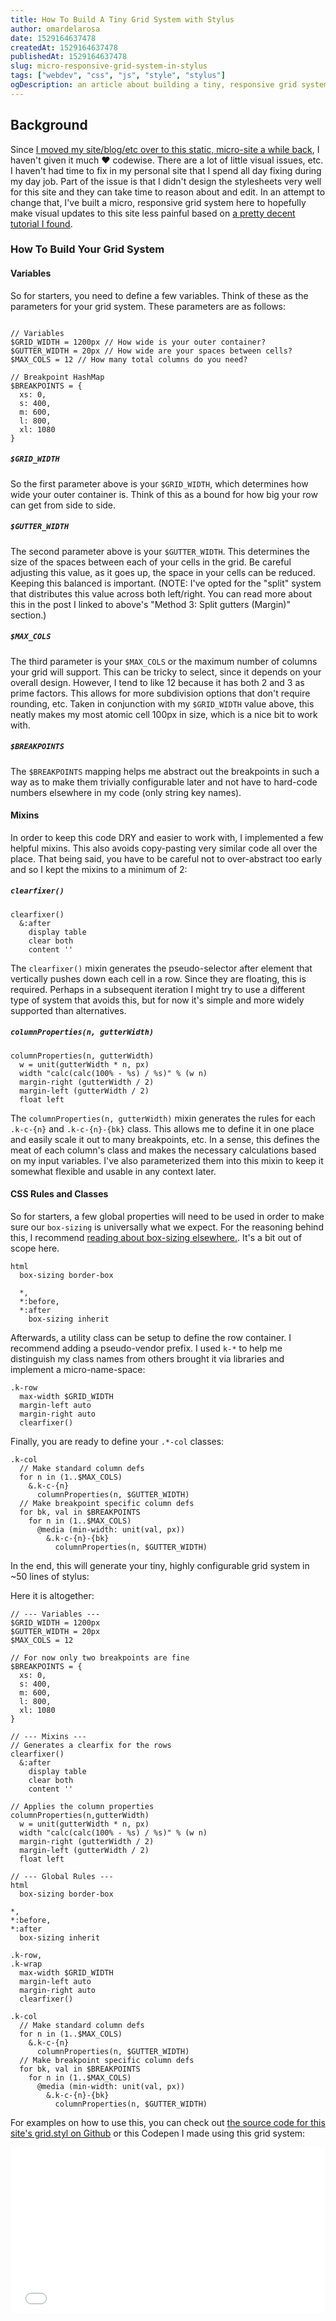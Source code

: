 ```yaml
---
title: How To Build A Tiny Grid System with Stylus
author: omardelarosa
date: 1529164637478
createdAt: 1529164637478
publishedAt: 1529164637478
slug: micro-responsive-grid-system-in-stylus
tags: ["webdev", "css", "js", "style", "stylus"]
ogDescription: an article about building a tiny, responsive grid system using stylus css preprocessr by omar delarosa
---
```


## Background

Since [I moved my site/blog/etc over to this static, micro-site a while back](https://www.omardelarosa.com/posts/new-blog.html), I haven't given it much ❤️ codewise. There are a lot of little visual issues, etc. I haven't had time to fix in my personal site that I spend all day fixing during my day job. Part of the issue is that I didn't design the stylesheets very well for this site and they can take time to reason about and edit. In an attempt to change that, I've built a micro, responsive grid system here to hopefully make visual updates to this site less painful based on [a pretty decent tutorial I found](https://zellwk.com/blog/responsive-grid-system/).

### How To Build Your Grid System

#### Variables

So for starters, you need to define a few variables. Think of these as the parameters for your grid system. These parameters are as follows:

```stylus

// Variables
$GRID_WIDTH = 1200px // How wide is your outer container?
$GUTTER_WIDTH = 20px // How wide are your spaces between cells?
$MAX_COLS = 12 // How many total columns do you need?

// Breakpoint HashMap
$BREAKPOINTS = {
  xs: 0,
  s: 400,
  m: 600,
  l: 800,
  xl: 1080
}
```

##### `$GRID_WIDTH`

So the first parameter above is your `$GRID_WIDTH`, which determines how wide your outer container is. Think of this as a bound for how big your row can get from side to side.

##### `$GUTTER_WIDTH`

The second parameter above is your `$GUTTER_WIDTH`. This determines the size of the spaces between each of your cells in the grid. Be careful adjusting this value, as it goes up, the space in your cells can be reduced. Keeping this balanced is important. (NOTE: I've opted for the "split" system that distributes this value across both left/right. You can read more about this in the post I linked to above's "Method 3: Split gutters (Margin)" section.)

##### `$MAX_COLS`

The third parameter is your `$MAX_COLS` or the maximum number of columns your grid will support. This can be tricky to select, since it depends on your overall design. However, I tend to like 12 because it has both 2 and 3 as prime factors. This allows for more subdivision options that don't require rounding, etc. Taken in conjunction with my `$GRID_WIDTH` value above, this neatly makes my most atomic cell 100px in size, which is a nice bit to work with.

##### `$BREAKPOINTS`

The `$BREAKPOINTS` mapping helps me abstract out the breakpoints in such a way as to make them trivially configurable later and not have to hard-code numbers elsewhere in my code (only string key names).

#### Mixins

In order to keep this code DRY and easier to work with, I implemented a few helpful mixins. This also avoids copy-pasting very similar code all over the place. That being said, you have to be careful not to over-abstract too early and so I kept the mixins to a minimum of 2:

##### `clearfixer()`

```stylus
clearfixer()
  &:after
    display table
    clear both
    content ''
```

The `clearfixer()` mixin generates the pseudo-selector after element that vertically pushes down each cell in a row. Since they are floating, this is required. Perhaps in a subsequent iteration I might try to use a different type of system that avoids this, but for now it's simple and more widely supported than alternatives.

##### `columnProperties(n, gutterWidth)`

```stylus
columnProperties(n, gutterWidth)
  w = unit(gutterWidth * n, px)
  width "calc(calc(100% - %s) / %s)" % (w n)
  margin-right (gutterWidth / 2)
  margin-left (gutterWidth / 2)
  float left
```

The `columnProperties(n, gutterWidth)` mixin generates the rules for each `.k-c-{n}` and `.k-c-{n}-{bk}` class. This allows me to define it in one place and easily scale it out to many breakpoints, etc. In a sense, this defines the meat of each column's class and makes the necessary calculations based on my input variables. I've also parameterized them into this mixin to keep it somewhat flexible and usable in any context later.

#### CSS Rules and Classes

So for starters, a few global properties will need to be used in order to make sure our `box-sizing` is universally what we expect. For the reasoning behind this, I recommend [reading about box-sizing elsewhere.](https://zellwk.com/blog/understanding-css-box-sizing/). It's a bit out of scope here.

```stylus
html
  box-sizing border-box

  *,
  *:before,
  *:after
    box-sizing inherit
```

Afterwards, a utility class can be setup to define the row container. I recommend adding a pseudo-vendor prefix. I used `k-*` to help me distinguish my class names from others brought it via libraries and implement a micro-name-space:

```stylus
.k-row
  max-width $GRID_WIDTH
  margin-left auto
  margin-right auto
  clearfixer()
```

Finally, you are ready to define your `.*-col` classes:

```stylus
.k-col
  // Make standard column defs
  for n in (1..$MAX_COLS)
    &.k-c-{n}
      columnProperties(n, $GUTTER_WIDTH)
  // Make breakpoint specific column defs
  for bk, val in $BREAKPOINTS
    for n in (1..$MAX_COLS)
      @media (min-width: unit(val, px))
        &.k-c-{n}-{bk}
          columnProperties(n, $GUTTER_WIDTH)
```

In the end, this will generate your tiny, highly configurable grid system in ~50 lines of stylus:

Here it is altogether:

```stylus
// --- Variables ---
$GRID_WIDTH = 1200px
$GUTTER_WIDTH = 20px
$MAX_COLS = 12

// For now only two breakpoints are fine
$BREAKPOINTS = {
  xs: 0,
  s: 400,
  m: 600,
  l: 800,
  xl: 1080
}

// --- Mixins ---
// Generates a clearfix for the rows
clearfixer()
  &:after
    display table
    clear both
    content ''

// Applies the column properties
columnProperties(n,gutterWidth)
  w = unit(gutterWidth * n, px)
  width "calc(calc(100% - %s) / %s)" % (w n)
  margin-right (gutterWidth / 2)
  margin-left (gutterWidth / 2)
  float left

// --- Global Rules ---
html
  box-sizing border-box

*,
*:before,
*:after
  box-sizing inherit

.k-row,
.k-wrap
  max-width $GRID_WIDTH
  margin-left auto
  margin-right auto
  clearfixer()

.k-col
  // Make standard column defs
  for n in (1..$MAX_COLS)
    &.k-c-{n}
      columnProperties(n, $GUTTER_WIDTH)
  // Make breakpoint specific column defs
  for bk, val in $BREAKPOINTS
    for n in (1..$MAX_COLS)
      @media (min-width: unit(val, px))
        &.k-c-{n}-{bk}
          columnProperties(n, $GUTTER_WIDTH)
```

For examples on how to use this, you can check out [the source code for this site's grid.styl on Github](https://github.com/omardelarosa/omardelarosa.github.io/blob/master/src/styles/grid.styl) or this Codepen I made using this grid system:

<iframe height='265' scrolling='no' title='Simple CSS Grid' src='//codepen.io/omdel/embed/vrJwJQ/?height=265&theme-id=0&default-tab=html,result&embed-version=2' frameborder='no' allowtransparency='true' allowfullscreen='true' style='width: 100%;'>See the Pen <a href='https://codepen.io/omdel/pen/vrJwJQ/'>Simple CSS Grid</a> by omar delarosa (<a href='https://codepen.io/omdel'>@omdel</a>) on <a href='https://codepen.io'>CodePen</a>.
</iframe>

